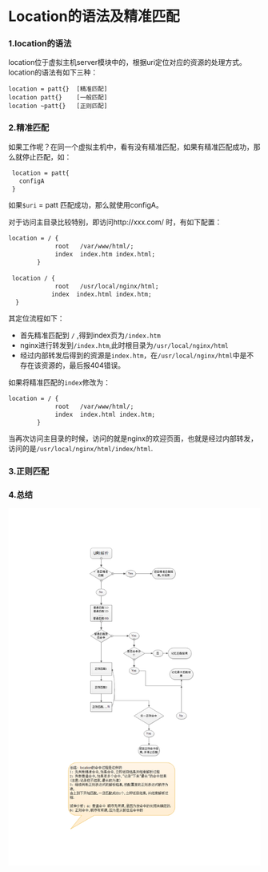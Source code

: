 # Location的语法及精准匹配

### 1.location的语法
location位于虚拟主机server模块中的，根据uri定位对应的资源的处理方式。location的语法有如下三种：
```
location = patt{}  [精准匹配]
location patt{}    [一般匹配]
location ~patt{}   [正则匹配]
```

### 2.精准匹配
如果工作呢？在同一个虚拟主机中，看有没有精准匹配，如果有精准匹配成功，那么就停止匹配，如：
```
 location = patt{
   configA
 }
```
如果`$uri` = patt 匹配成功，那么就使用configA。

对于访问主目录比较特别，即访问http://xxx.com/ 时，有如下配置：
```
location = / {
             root   /var/www/html/;
             index  index.htm index.html;
        }
         
 location / {
             root   /usr/local/nginx/html;
            index  index.html index.htm;
  }

```

其定位流程如下：
* 首先精准匹配到 `/` ,得到index页为`/index.htm`
* nginx进行转发到`/index.htm`,此时根目录为`/usr/local/nginx/html`
* 经过内部转发后得到的资源是`index.htm`，在`/usr/local/nginx/html`中是不存在该资源的，最后报404错误。

如果将精准匹配的`index`修改为：
```
location = / {
             root   /var/www/html/;
             index  index.html index.htm;
        }

```
当再次访问主目录的时候，访问的就是nginx的欢迎页面，也就是经过内部转发，访问的是`/usr/local/nginx/html/index/html`.


### 3.正则匹配


### 4.总结
![](/images/location的解析过程.png)